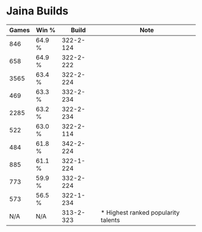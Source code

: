 # Jaina Builds

Games  | Win %  | Build     | Note
-----  | -----  | -----     | ----
846    | 64.9 % | 322-2-124 | 
658    | 64.9 % | 322-2-222 | 
3565   | 63.4 % | 322-2-224 | 
469    | 63.3 % | 332-2-234 | 
2285   | 63.2 % | 322-2-234 | 
522    | 63.0 % | 322-2-114 | 
484    | 61.8 % | 342-2-224 | 
885    | 61.1 % | 322-1-224 | 
773    | 59.9 % | 332-2-224 | 
573    | 56.5 % | 322-1-234 | 
N/A    | N/A    | 313-2-323 | * Highest ranked popularity talents
